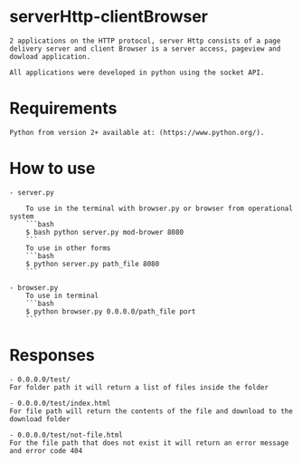# serverHttp-clientBrowser
    2 applications on the HTTP protocol, server Http consists of a page delivery server and client Browser is a server access, pageview and dowload application.

    All applications were developed in python using the socket API.


# Requirements
    Python from version 2+ available at: (https://www.python.org/).

# How to use
    - server.py
    
        To use in the terminal with browser.py or browser from operational system
        ```bash
        $ bash python server.py mod-brower 8080
        ```
        To use in other forms
        ```bash
        $ python server.py path_file 8080
        ```

    - browser.py
        To use in terminal
        ```bash
        $ python browser.py 0.0.0.0/path_file port
        ```

# Responses
    - 0.0.0.0/test/
    For folder path it will return a list of files inside the folder

    - 0.0.0.0/test/index.html
    For file path will return the contents of the file and download to the download folder

    - 0.0.0.0/test/not-file.html
    For the file path that does not exist it will return an error message and error code 404

